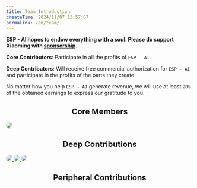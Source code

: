```yaml
---
title: Team Introduction
createTime: 2024/11/07 13:57:07
permalink: /en/team/
---
```

 
**ESP - AI hopes to endow everything with a soul. Please do support Xiaoming with [sponsorship](/sponsor/).**

**Core Contributors**: Participate in all the profits of `ESP - AI`.

**Deep Contributors**: Will receive free commercial authorization for `ESP - AI` and participate in the profits of the parts they create.

No matter how you help `ESP - AI` generate revenue, we will use at least `20%` of the obtained earnings to express our gratitude to you.

 

## <center>Core Members</center>
 
<CardGrid cols="4">
  <Card class="spomsor-card" style="background: transparent;">
    <a class="spomsor-a" href="https://xiaomingio.top/me/" target="_blcok" title="Xiaoming IO">
        <img src="https://xiaomingio.top/me/head.jpg" style="border-radius: 50%;"/>
    </a>
  </Card>  
</CardGrid>  

## <center>Deep Contributions</center> 
<CardGrid  cols="4">
  <Card class="spomsor-card" style="background: transparent;">
    <a class="spomsor-a" href="https://space.bilibili.com/395849314" target="_blcok" title="Open01, the author of ESP - AI open - source PCB!">  
        <img src="/images/open01x.png" style="border-radius: 50%;"/>
    </a>
  </Card>  
  <Card class="spomsor-card" style="background: transparent;">
    <a class="spomsor-a" href="https://www.qingningz.cn/" target="_blcok" title="Qingning Blog, has made a great deal of contributions to ESP - AI!">
        <img src="https://wmimg.com/i/113/2023/08/64ec78404d85d.jpg" style="border-radius: 50%;"/>
    </a>
  </Card> 
  <Card class="spomsor-card" style="background: transparent;">
    <a class="spomsor-a" href="https://github.com/pq-dong" target="_blcok" title="pqdong, has made a great deal of contributions to ESP - AI!">
        <img src="https://avatars.githubusercontent.com/u/40668796?v=4" style="border-radius: 50%;"/>
    </a>
  </Card> 
</CardGrid>  


## <center>Peripheral Contributions</center>  
<CardGrid  cols="4"> 
</CardGrid>